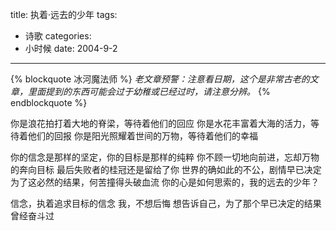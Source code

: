 title: 执着·远去的少年
tags:
- 诗歌
categories:
- 小时候
date: 2004-9-2
---

{% blockquote 冰河魔法师 %}
*老文章预警：注意看日期，这个是非常古老的文章，里面提到的东西可能会过于幼稚或已经过时，请注意分辨。*
{% endblockquote %}

你是浪花拍打着大地的脊梁，等待着他们的回应
 你是水花丰富着大海的活力，等待着他们的回报
 你是阳光照耀着世间的万物，等待着他们的幸福

你的信念是那样的坚定，你的目标是那样的纯粹
 你不顾一切地向前进，忘却万物的奔向目标
 最后失败者的桂冠还是留给了你
 世界的确如此的不公，剧情早已决定
 为了这必然的结果，何苦撞得头破血流
 你的心是如何思索的，我的远去的少年？

信念，执着追求目标的信念
 我，不想后悔
 想告诉自己，为了那个早已决定的结果曾经奋斗过



